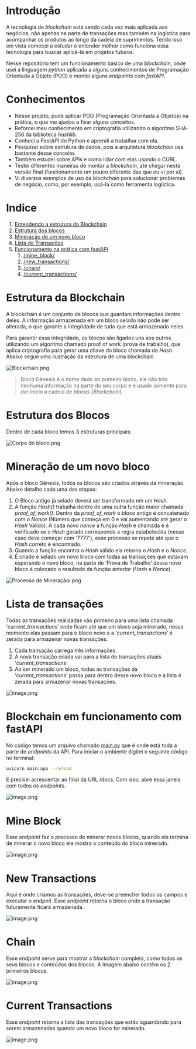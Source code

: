 # Introdução

A tecnologia de *blockchain* está sendo cada vez mais aplicada aos negócios, não apenas na parte de transações mas também na logística para acompanhar os produtos ao longo da cadeia de suprimentos. Tendo isso em vista comecei a estudar e entender melhor como funciona essa tecnologia para buscar aplicá-la em projetos futuros.

Nesse repositório tem um funcionamento básico de uma *blockchain*, onde usei a linguagem *python* aplicada a alguns conhecimentos de Programação Orientada a Objeto (POO) e montei alguns *endpoints* com *fastAPI*.


# Conhecimentos

- Nesse projeto, pude aplicar POO (Programação Orientada a Objetos) na prática, o que me ajudou a fixar alguns conceitos.
- Reforcei meu conhecimento em criptografia utilizando o algoritmo SHA-256 da biblioteca *hashlib*.
- Conheci a *FastAPI* do Python e aprendi a trabalhar com ela.
- Pesquisei sobre estrutura de dados, pois a arquitetura *blockchain* usa bastante desse conceito.
- Também estudei sobre APIs e como lidar com elas usando o CURL.
- Testei diferentes maneiras de montar a *blockchain*, até chegar nesta versão final (funcionamento um pouco diferente das que eu vi por aí).
- Vi diversos exemplos de uso da *blockchain* para solucionar problemas de negócio, como, por exemplo, usá-la como ferramenta logística.


# Indice

1. [Entendendo a estrutura da Blockchain](https://github.com/MateusNaza/Estudos-Engenharia-de-Dados/edit/main/Blockchain/readme.md#estrutura-da-blockchain)
2. [Estrutura dos blocos](https://github.com/MateusNaza/Estudos-Engenharia-de-Dados/edit/main/Blockchain/readme.md#estrutura-dos-blocos)
3. [Mineração de um novo bloco](https://github.com/MateusNaza/Estudos-Engenharia-de-Dados/edit/main/Blockchain/readme.md#minera%C3%A7%C3%A3o-de-um-novo-bloco)
4. [Lista de Transações](https://github.com/MateusNaza/Estudos-Engenharia-de-Dados/edit/main/Blockchain/readme.md#lista-de-transa%C3%A7%C3%B5es)
5. [Funcionamento na prática com fastAPI](https://github.com/MateusNaza/Estudos-Engenharia-de-Dados/edit/main/Blockchain/readme.md#blockchain-em-funcionamento-com-fastapi)
    1. [/mine_block/](https://github.com/MateusNaza/Estudos-Engenharia-de-Dados/edit/main/Blockchain/readme.md#mine-block)
    2. [/new_transactions/](https://github.com/MateusNaza/Estudos-Engenharia-de-Dados/edit/main/Blockchain/readme.md#new-transactions)
    3. [/chain/](https://github.com/MateusNaza/Estudos-Engenharia-de-Dados/edit/main/Blockchain/readme.md#chain)
    4. [/current_transactions/](https://github.com/MateusNaza/Estudos-Engenharia-de-Dados/edit/main/Blockchain/readme.md#current-transactions)


# Estrutura da Blockchain

A blockchain é um conjunto de blocos que guardam informações dentro deles. A informação armazenada em um bloco selado não pode ser alterada, o que garante a integridade de tudo que está armazenado neles.

Para garantir essa integridade, os blocos são ligados uns aos outros utilizando um algoritmo chamado proof of work (prova de trabalho), que aplica criptografia para gerar uma chave do bloco chamada de *Hash*. Abaixo segue uma ilustração da estrutura de uma blockchain.

![Blockchain.png](https://github.com/MateusNaza/Estudos-Engenharia-de-Dados/blob/main/Blockchain/assets/Blockchain.png)

> Bloco Gênesis é o nome dado ao primeiro bloco, ele não trás nenhuma informação na parte do seu corpo e é usado somente para dar início a cadeia de blocos (*Blockchain*).
> 


# Estrutura dos Blocos

Dentro de cada bloco temos 3 estruturas principais:

![Corpo do bloco.png](https://github.com/MateusNaza/Estudos-Engenharia-de-Dados/blob/main/Blockchain/assets/Corpo_do_bloco.png)


# Mineração de um novo bloco

Após o bloco Gênesis, todos os blocos são criados através da mineração. Abaixo detalho cada uma das etapas:

1. O Bloco antigo já selado deverá ser transformado em um *Hash*.
2. A função *Hash()* trabalha dentro de uma outra função maior chamada *proof_of_work()*. Dentro da *proof_of_work* o bloco antigo é concatenado com o *Nonce* (Número que começa em 0 e vai aumentando até gerar o *Hash* Válido). A cada novo *nonce* a função *Hash* é chamada e é verificado se o *Hash* gerado corresponde a regra estabelecida (nesse caso deve começar com ‘7777’), esse processo se repete até que o *Hash* correto é encontrado.
3. Quando a função encontra o *Hash* válido ela retorna o *Hash* e o *Nonce.*
4. É criado e selado um novo bloco com todas as transações que estavam esperando o novo bloco, na parte de ‘Prova de Trabalho’ desse novo bloco é colocado o resultado da função anterior (*Hash* e *Nonce*).

![Processo de Mineraçãoi.png](https://github.com/MateusNaza/Estudos-Engenharia-de-Dados/blob/main/Blockchain/assets/Processo_de_Mineraoi.png)


# Lista de transações

Todas as transações realizadas vão primeiro para uma lista chamada ‘*current_transactions*’ onde ficam até que um bloco seja minerado, nesse momento elas passam para o bloco novo e a ‘*current_transactions*’ é zerada para armazenar novas transações.

1. Cada transação carrega três informações.
2. A nova transação criada vai para a lista de transações atuais ‘*current_transactions*’
3. Ao ser minerado um bloco, todas as transações da ‘*current_transactions*’ passa para dentro desse novo bloco e a lista é zerada para armazenar novas transações.

![image.png](https://github.com/MateusNaza/Estudos-Engenharia-de-Dados/blob/main/Blockchain/assets/image.png)


# Blockchain em funcionamento com fastAPI

No código temos um arquivo chamado [main.py](http://main.py) que é onde está toda a parte de *endpoints* da API. Para iniciar o ambiente digitei o seguinte código no terminal:

```bash
uvicorn main:app --reload
```

E precisei acrescentar ao final da URL /docs. Com isso, abre essa janela com todos os *endpoints*.

![image.png](https://github.com/MateusNaza/Estudos-Engenharia-de-Dados/blob/main/Blockchain/assets/image%201.png)


# Mine Block

Esse endpoint faz o processo de minerar novos blocos, quando ele termina de minerar o novo bloco ele mostra o conteúdo do bloco minerado.

![image.png](https://github.com/MateusNaza/Estudos-Engenharia-de-Dados/blob/main/Blockchain/assets/image%202.png)

# New Transactions

Aqui é onde criamos as transações, deve-se preencher todos os campos e executar o *endpoit*. Esse *endpoint* retorna o bloco onde a transação futuramente ficará armazenada.

![image.png](https://github.com/MateusNaza/Estudos-Engenharia-de-Dados/blob/main/Blockchain/assets/image%203.png)


# Chain

Esse *endpoint* serve para mostrar a *blockchain* completa, como todos os seus blocos e conteúdos dos blocos. A Imagem abaixo contêm os 2 primeiros blocos.

![image.png](https://github.com/MateusNaza/Estudos-Engenharia-de-Dados/blob/main/Blockchain/assets/image%204.png)


# Current Transactions

Esse *endpoint* retorna a lista das transações que estão aguardando para serem armazenadas quando um novo bloco for minerado.

![image.png](https://github.com/MateusNaza/Estudos-Engenharia-de-Dados/blob/main/Blockchain/assets/image%205.png)
